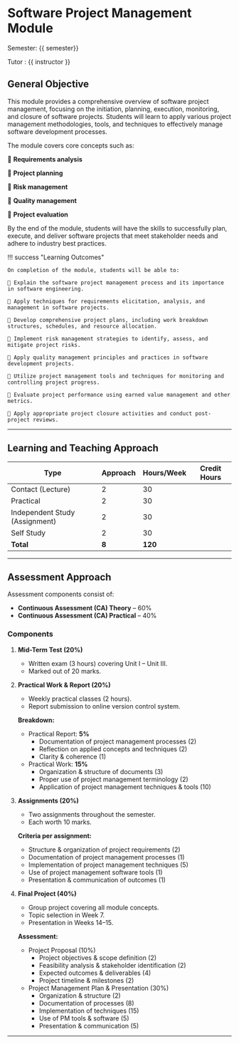 # Software Project Management Module

Semester: {{ semester}}

Tutor : {{ instructor }}

## General Objective

This module provides a comprehensive overview of software project management, focusing on the initiation, planning, execution, monitoring, and closure of software projects. Students will learn to apply various project management methodologies, tools, and techniques to effectively manage software development processes.

The module covers core concepts such as:

📝 **Requirements analysis**

📝 **Project planning**

📝 **Risk management**

📝 **Quality management**

📝 **Project evaluation**

By the end of the module, students will have the skills to successfully plan, execute, and deliver software projects that meet stakeholder needs and adhere to industry best practices.

!!! success "Learning Outcomes"

    On completion of the module, students will be able to:

    🎯 Explain the software project management process and its importance in software engineering.

    🎯 Apply techniques for requirements elicitation, analysis, and management in software projects.

    🎯 Develop comprehensive project plans, including work breakdown structures, schedules, and resource allocation.

    🎯 Implement risk management strategies to identify, assess, and mitigate project risks.

    🎯 Apply quality management principles and practices in software development projects.

    🎯 Utilize project management tools and techniques for monitoring and controlling project progress.

    🎯 Evaluate project performance using earned value management and other metrics.

    🎯 Apply appropriate project closure activities and conduct post-project reviews.

---

## Learning and Teaching Approach

| Type                           | Approach | Hours/Week | Credit Hours |
| ------------------------------ | -------- | ---------- | ------------ |
| Contact (Lecture)              | 2        | 30         |              |
| Practical                      | 2        | 30         |              |
| Independent Study (Assignment) | 2        | 30         |              |
| Self Study                     | 2        | 30         |              |
| **Total**                      | **8**    | **120**    |              |

---

## Assessment Approach

Assessment components consist of:

- **Continuous Assessment (CA) Theory** – 60%
- **Continuous Assessment (CA) Practical** – 40%

### Components

1. **Mid-Term Test (20%)**

   - Written exam (3 hours) covering Unit I – Unit III.
   - Marked out of 20 marks.

2. **Practical Work & Report (20%)**

   - Weekly practical classes (2 hours).
   - Report submission to online version control system.

   **Breakdown:**

   - Practical Report: **5%**
     - Documentation of project management processes (2)
     - Reflection on applied concepts and techniques (2)
     - Clarity & coherence (1)
   - Practical Work: **15%**
     - Organization & structure of documents (3)
     - Proper use of project management terminology (2)
     - Application of project management techniques & tools (10)

3. **Assignments (20%)**

   - Two assignments throughout the semester.
   - Each worth 10 marks.

   **Criteria per assignment:**

   - Structure & organization of project requirements (2)
   - Documentation of project management processes (1)
   - Implementation of project management techniques (5)
   - Use of project management software tools (1)
   - Presentation & communication of outcomes (1)

4. **Final Project (40%)**

   - Group project covering all module concepts.
   - Topic selection in Week 7.
   - Presentation in Weeks 14–15.

   **Assessment:**

   - Project Proposal (10%)
     - Project objectives & scope definition (2)
     - Feasibility analysis & stakeholder identification (2)
     - Expected outcomes & deliverables (4)
     - Project timeline & milestones (2)
   - Project Management Plan & Presentation (30%)
     - Organization & structure (2)
     - Documentation of processes (8)
     - Implementation of techniques (15)
     - Use of PM tools & software (5)
     - Presentation & communication (5)

---
